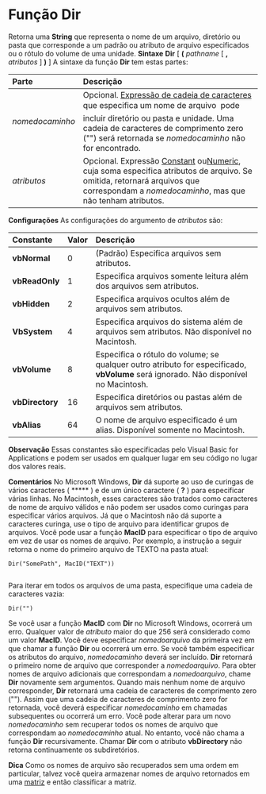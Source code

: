 
# Função Dir



Retorna uma  **String** que representa o nome de um arquivo, diretório ou pasta que corresponde a um padrão ou atributo de arquivo especificados ou o rótulo do volume de uma unidade.
 **Sintaxe**
 **Dir** [ **(** _pathname_ [ **,** _atributos_ ] **)** ]
A sintaxe da função  **Dir** tem estas partes:


|**Parte**|**Descrição**|
|:-----|:-----|
| _nomedocaminho_|Opcional. [Expressão de cadeia de caracteres](b8bdf64f-5920-1ae9-16d0-b26d09524a30.md) que especifica um nome de arquivo  pode incluir diretório ou pasta e unidade. Uma cadeia de caracteres de comprimento zero ("") será retornada se _nomedocaminho_ não for encontrado.|
| _atributos_|Opcional. Expressão [Constant](b8bdf64f-5920-1ae9-16d0-b26d09524a30.md) ou[Numeric](b8bdf64f-5920-1ae9-16d0-b26d09524a30.md), cuja soma especifica atributos de arquivo. Se omitida, retornará arquivos que correspondam a  _nomedocaminho_, mas que não tenham atributos.|
 **Configurações**
As configurações do argumento de  _atributos_[](b8bdf64f-5920-1ae9-16d0-b26d09524a30.md) são:


|**Constante**|**Valor**|**Descrição**|
|:-----|:-----|:-----|
|**vbNormal**|0|(Padrão) Especifica arquivos sem atributos.|
|**vbReadOnly**|1|Especifica arquivos somente leitura além dos arquivos sem atributos.|
|**vbHidden**|2|Especifica arquivos ocultos além de arquivos sem atributos.|
|**VbSystem**|4|Especifica arquivos do sistema além de arquivos sem atributos. Não disponível no Macintosh.|
|**vbVolume**|8|Especifica o rótulo do volume; se qualquer outro atributo for especificado,  **vbVolume** será ignorado. Não disponível no Macintosh.|
|**vbDirectory**|16|Especifica diretórios ou pastas além de arquivos sem atributos.|
|**vbAlias**|64|O nome de arquivo especificado é um alias. Disponível somente no Macintosh.|

 **Observação**  Essas constantes são especificadas pelo Visual Basic for Applications e podem ser usados em qualquer lugar em seu código no lugar dos valores reais.

 **Comentários**
No Microsoft Windows,  **Dir** dá suporte ao uso de curingas de vários caracteres ( ***** ) e de um único caractere ( **?** ) para especificar várias linhas. No Macintosh, esses caracteres são tratados como caracteres de nome de arquivo válidos e não podem ser usados como curingas para especificar vários arquivos.
Já que o Macintosh não dá suporte a caracteres curinga, use o tipo de arquivo para identificar grupos de arquivos. Você pode usar a função  **MacID** para especificar o tipo de arquivo em vez de usar os nomes de arquivo. Por exemplo, a instrução a seguir retorna o nome do primeiro arquivo de TEXTO na pasta atual:



```
Dir("SomePath", MacID("TEXT"))


```

Para iterar em todos os arquivos de uma pasta, especifique uma cadeia de caracteres vazia:



```
Dir("")

```

Se você usar a função  **MacID** com **Dir** no Microsoft Windows, ocorrerá um erro.
Qualquer valor de  _atributo_ maior do que 256 será considerado como um valor **MacID**.
Você deve especificar  _nomedoarquivo_ da primeira vez em que chamar a função **Dir** ou ocorrerá um erro. Se você também especificar os atributos do arquivo, _nomedocaminho_ deverá ser incluído.
 **Dir** retornará o primeiro nome de arquivo que corresponder a _nomedoarquivo_. Para obter nomes de arquivo adicionais que correspondam a _nomedoarquivo_, chame **Dir** novamente sem argumentos. Quando mais nenhum nome de arquivo corresponder, **Dir** retornará uma cadeia de caracteres de comprimento zero (""). Assim que uma cadeia de caracteres de comprimento zero for retornada, você deverá especificar _nomedocaminho_ em chamadas subsequentes ou ocorrerá um erro. Você pode alterar para um novo _nomedocaminho_ sem recuperar todos os nomes de arquivo que correspondam ao _nomedocaminho_ atual. No entanto, você não chama a função **Dir** recursivamente. Chamar **Dir** com o atributo **vbDirectory** não retorna continuamente os subdiretórios.

 **Dica**  Como os nomes de arquivo são recuperados sem uma ordem em particular, talvez você queira armazenar nomes de arquivo retornados em uma [matriz](b8bdf64f-5920-1ae9-16d0-b26d09524a30.md) e então classificar a matriz.

